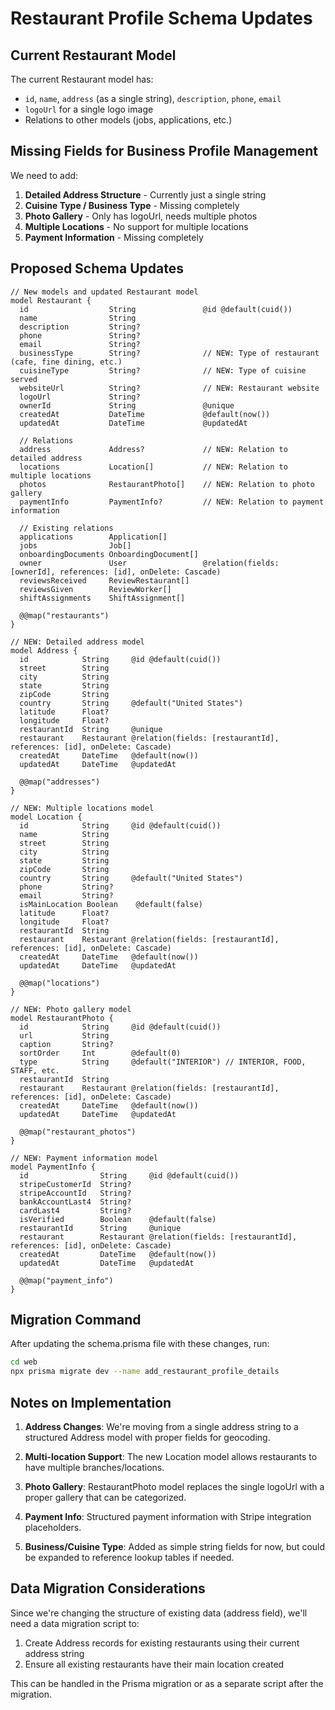 # Restaurant Profile Schema Updates

## Current Restaurant Model
The current Restaurant model has:
- `id`, `name`, `address` (as a single string), `description`, `phone`, `email`
- `logoUrl` for a single logo image
- Relations to other models (jobs, applications, etc.)

## Missing Fields for Business Profile Management
We need to add:

1. **Detailed Address Structure** - Currently just a single string
2. **Cuisine Type / Business Type** - Missing completely
3. **Photo Gallery** - Only has logoUrl, needs multiple photos
4. **Multiple Locations** - No support for multiple locations
5. **Payment Information** - Missing completely

## Proposed Schema Updates

```prisma
// New models and updated Restaurant model
model Restaurant {
  id                  String               @id @default(cuid())
  name                String
  description         String?
  phone               String?
  email               String?
  businessType        String?              // NEW: Type of restaurant (cafe, fine dining, etc.)
  cuisineType         String?              // NEW: Type of cuisine served
  websiteUrl          String?              // NEW: Restaurant website
  logoUrl             String?
  ownerId             String               @unique
  createdAt           DateTime             @default(now())
  updatedAt           DateTime             @updatedAt
  
  // Relations
  address             Address?             // NEW: Relation to detailed address
  locations           Location[]           // NEW: Relation to multiple locations
  photos              RestaurantPhoto[]    // NEW: Relation to photo gallery
  paymentInfo         PaymentInfo?         // NEW: Relation to payment information
  
  // Existing relations
  applications        Application[]
  jobs                Job[]
  onboardingDocuments OnboardingDocument[]
  owner               User                 @relation(fields: [ownerId], references: [id], onDelete: Cascade)
  reviewsReceived     ReviewRestaurant[]
  reviewsGiven        ReviewWorker[]
  shiftAssignments    ShiftAssignment[]

  @@map("restaurants")
}

// NEW: Detailed address model
model Address {
  id            String     @id @default(cuid())
  street        String
  city          String
  state         String
  zipCode       String
  country       String     @default("United States")
  latitude      Float?
  longitude     Float?
  restaurantId  String     @unique
  restaurant    Restaurant @relation(fields: [restaurantId], references: [id], onDelete: Cascade)
  createdAt     DateTime   @default(now())
  updatedAt     DateTime   @updatedAt

  @@map("addresses")
}

// NEW: Multiple locations model
model Location {
  id            String     @id @default(cuid())
  name          String
  street        String
  city          String
  state         String
  zipCode       String
  country       String     @default("United States")
  phone         String?
  email         String?
  isMainLocation Boolean    @default(false)
  latitude      Float?
  longitude     Float?
  restaurantId  String
  restaurant    Restaurant @relation(fields: [restaurantId], references: [id], onDelete: Cascade)
  createdAt     DateTime   @default(now())
  updatedAt     DateTime   @updatedAt

  @@map("locations")
}

// NEW: Photo gallery model
model RestaurantPhoto {
  id            String     @id @default(cuid())
  url           String
  caption       String?
  sortOrder     Int        @default(0)
  type          String     @default("INTERIOR") // INTERIOR, FOOD, STAFF, etc.
  restaurantId  String
  restaurant    Restaurant @relation(fields: [restaurantId], references: [id], onDelete: Cascade)
  createdAt     DateTime   @default(now())
  updatedAt     DateTime   @updatedAt

  @@map("restaurant_photos")
}

// NEW: Payment information model
model PaymentInfo {
  id                String     @id @default(cuid())
  stripeCustomerId  String?
  stripeAccountId   String?
  bankAccountLast4  String?
  cardLast4         String?
  isVerified        Boolean    @default(false)
  restaurantId      String     @unique
  restaurant        Restaurant @relation(fields: [restaurantId], references: [id], onDelete: Cascade)
  createdAt         DateTime   @default(now())
  updatedAt         DateTime   @updatedAt

  @@map("payment_info")
}
```

## Migration Command

After updating the schema.prisma file with these changes, run:

```bash
cd web
npx prisma migrate dev --name add_restaurant_profile_details
```

## Notes on Implementation

1. **Address Changes**: We're moving from a single address string to a structured Address model with proper fields for geocoding.

2. **Multi-location Support**: The new Location model allows restaurants to have multiple branches/locations.

3. **Photo Gallery**: RestaurantPhoto model replaces the single logoUrl with a proper gallery that can be categorized.

4. **Payment Info**: Structured payment information with Stripe integration placeholders.

5. **Business/Cuisine Type**: Added as simple string fields for now, but could be expanded to reference lookup tables if needed.

## Data Migration Considerations

Since we're changing the structure of existing data (address field), we'll need a data migration script to:
1. Create Address records for existing restaurants using their current address string
2. Ensure all existing restaurants have their main location created

This can be handled in the Prisma migration or as a separate script after the migration.
